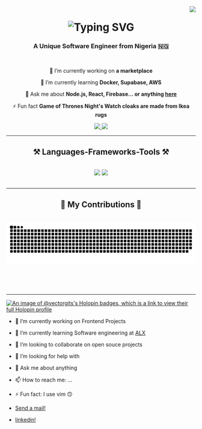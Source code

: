 <img align="right" src="https://visitor-badge.laobi.icu/badge?page_id=vectorgits.vectorgits](https://visitor-badge.laobi.icu/badge?page_id=vectorgits.vectorgits&left_color=gray&right_color=green)" />


<h1 align="center"
 <a href="https://git.io/typing-svg"><img src="https://readme-typing-svg.demolab.com?font=Montserrat+Alternates&weight=600&size=35&duration=4000&pause=1000&color=27F760&center=true&vCenter=true&random=false&width=435&lines=Hello+There+%F0%9F%96%96;I'm+Vector" alt="Typing SVG" /></a>
</h1>

<h3 align="center"> A Unique Software Engineer from Nigeria 🇳🇬 </h3>

</br>

<div align="center">
 
 🔭 I’m currently working on **a marketplace**
 
 🌱 I’m currently learning **Docker, Supabase, AWS**

💬 Ask me about **Node.js, React, Firebase... or anything [here](https://github.com/salesp07/salesp07/issues)**

⚡ Fun fact **Game of Thrones Night's Watch cloaks are made from Ikea rugs**

 </div>

 <div align="center"> 
  <a href="mailto:davidoluremi0@gmail.com">
    <img src="https://img.shields.io/badge/Gmail-333333?style=for-the-badge&logo=gmail&logoColor=red" />
  </a>
  <a href="https://linkedin.com/in/vect0r" target="_blank">
    <img src="https://img.shields.io/badge/LinkedIn-0077B5?style=for-the-badge&logo=linkedin&logoColor=white" target="_blank" />
  </a>
 <!-- <a href="https://salesp07.github.io" target="_blank">
     <img src="https://img.shields.io/badge/Portfolio-FF5722?style=for-the-badge&logo=todoist&logoColor=white" target="_blank" /> <!-- sqlite, safari, google-chrome are other good icon options 
  </a> -->
</div>


<hr/>
 
<h2 align="center">⚒️ Languages-Frameworks-Tools ⚒️</h2>
<br/>
<div align="center">
    <img src="https://skillicons.dev/icons?i=react,bootstrap,html,css,vscode,github,figma&perline=7" />
    <img src="https://skillicons.dev/icons?i=nodejs,python,javascript,c,flask,postgres,wordpress,windows,kali,tailwind,git&perline=10" /><br>
</div>

<br/>
<hr/>


<div align="center">
  <h2>🐍 My Contributions 🐍</h2>
  <br>
  <img alt="snake eating my contributions" src="https://raw.githubusercontent.com/vectorgits/vectorgits/output/github-contribution-grid-snake.svg" />
  
  <br/><br/><br/>
</div>

<hr/>


[![An image of @vectorgits's Holopin badges, which is a link to view their full Holopin profile](https://holopin.me/vectorgits)](https://holopin.io/@vectorgits)

<!-- **VectorGits/VectorGits** is a ✨ _special_ ✨ repository because its `README.md` (this file) appears on your GitHub profile. -->

<!-- Here are some ideas to get you started: -->

- 🔭 I’m currently working on Frontend Projects
- 🌱 I’m currently learning Software engineering at [ALX](https://www.alxafrica.com/software-engineering/)
- 👯 I’m looking to collaborate on open souce projects
- 🤔 I’m looking for help with 
- 💬 Ask me about anything
- 📫 How to reach me: ...
- ⚡ Fun fact: I use vim 🙃




- [Send a mail!](mailto:davidoluremi0@gmail.com)
- [linkedin!](https://www.linkedin.com/in/david-oluremi-584875246/)
